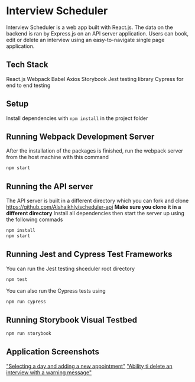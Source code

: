 # Interview Scheduler

Interview Scheduler is a web app built with React.js. The data on the backend is ran by Express.js on an API server application.
Users can book, edit or delete an interview using an easy-to-navigate single page application.

## Tech Stack

React.js
Webpack
Babel
Axios
Storybook
Jest testing library
Cypress for end to end testing

## Setup

Install dependencies with `npm install` in the project folder

## Running Webpack Development Server
After the installation of the packages is finished, run the webpack server from the host machine with this command
```sh
npm start
```
## Running the API server

The API server is built in a different directory which you can fork and clone  https://github.com/Alshaikhly/scheduler-api
**Make sure you clone it in a different directory**
Install all dependencies then start the server up using the following commads
```sh
npm install
npm start
```
## Running Jest and Cypress Test Frameworks
You can run the Jest testing shceduler root directory
```sh
npm test
```
You can also run the Cypress tests using 
```sh
npm run cypress
```
## Running Storybook Visual Testbed

```sh
npm run storybook
```
## Application Screenshots

["Selecting a day and adding a new appointment"](https://github.com/Alshaikhly/scheduler/blob/master/docs/Main%20page%20&%20new%20appointment.png?raw=true)
["Ability ti delete an interview with a warning message"](https://github.com/Alshaikhly/scheduler/blob/master/docs/deleting%20interview.png?raw=true)